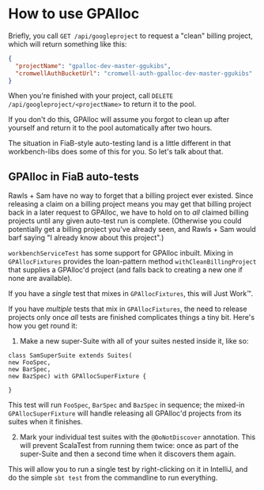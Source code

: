 # How to use GPAlloc

Briefly, you call `GET /api/googleproject` to request a "clean" billing project, which will return something like this:

```json
{
  "projectName": "gpalloc-dev-master-ggukibs",
  "cromwellAuthBucketUrl": "cromwell-auth-gpalloc-dev-master-ggukibs"
}
```
 
When you're finished with your project, call `DELETE /api/googleproject/<projectName>` to return it to the pool.

If you don't do this, GPAlloc will assume you forgot to clean up after yourself and return it to the pool automatically after two hours.
 
The situation in FiaB-style auto-testing land is a little different in that workbench-libs does some of this for you. So let's talk about that.

## GPAlloc in FiaB auto-tests

Rawls + Sam have no way to forget that a billing project ever existed. Since releasing a claim on a billing project means you may get that billing project back in a later request to GPAlloc, we have to hold on to _all_ claimed billing projects until any given auto-test run is complete. (Otherwise you could potentially get a billing project you've already seen, and Rawls + Sam would barf saying "I already know about this project".)

`workbenchServiceTest` has some support for GPAlloc inbuilt. Mixing in `GPAllocFixtures` provides the loan-pattern method `withCleanBillingProject` that supplies a GPAlloc'd project (and falls back to creating a new one if none are available).

If you have a _single_ test that mixes in `GPAllocFixtures`, this will Just Work™.

If you have _multiple_ tests that mix in `GPAllocFixtures`, the need to release projects only once _all_ tests are finished complicates things a tiny bit. Here's how you get round it:

1. Make a new super-Suite with all of your suites nested inside it, like so:  
  
  ```
class SamSuperSuite extends Suites(
  new FooSpec,
  new BarSpec,
  new BazSpec) with GPAllocSuperFixture {

}
```  
  
  This test will run `FooSpec`, `BarSpec` and `BazSpec` in sequence; the mixed-in `GPAllocSuperFixture` will handle releasing all GPAlloc'd projects from its suites when it finishes.
  
2. Mark your individual test suites with the `@DoNotDiscover` annotation. This will prevent ScalaTest from running them twice: once as part of the super-Suite and then a second time when it discovers them again.

This will allow you to run a single test by right-clicking on it in IntelliJ, and do the simple `sbt test` from the commandline to run everything.
